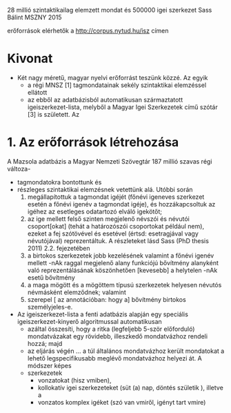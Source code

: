 28 millió szintaktikailag elemzett mondat és 500000 igei szerkezet
Sass Bálint
MSZNY 2015 

erőforrások elérhetők a http://corpus.nytud.hu/isz cı́men

# Kivonat 

* Két nagy méretű, magyar nyelvi erőforrást teszünk közzé. Az egyik 
  * a régi MNSZ [1] tagmondatainak sekély szintaktikai elemzéssel ellátott
  * az ebből az adatbázisból automatikusan származtatott igeiszerkezet-lista,
    melyből a Magyar Igei Szerkezetek cı́mű szótár [3] is született. Az

# 1.  Az erőforrások létrehozása

A Mazsola adatbázis a Magyar Nemzeti Szövegtár 187 millió szavas régi változa-
* tagmondatokra bontottunk és 
* részleges szintaktikai elemzésnek vetettünk alá.  Utóbbi során 
  1. megállapı́tottuk a tagmondat igéjét 
    (főnévi igeneves szerkezet esetén a főnévi igenév a tagmondat igéje), és
    hozzákapcsoltuk az igéhez az esetleges odatartozó elváló igekötőt; 
  2. az ige mellett felső szinten megjelenő névszói és névutói csoport[okat]
     (tehát a határozószói csoportokat például nem), ezeket 
     a fej szótövével és esetével (értsd: esetragjával vagy névutójával)
     reprezentáltuk. A részleteket lásd Sass (PhD thesis 2011) 2.2. fejezetében
  1. a birtokos szerkezetek jobb kezelésének valamint a főnévi igenév mellett
     -nAk raggal megjelenő alany funkciójú bővı́tmény alanyként való
     reprezentálásának köszönhetően [kevesebb] a helytelen -nAk esetű bővı́tmény
  2. a maga mögött és a mögöttem tı́pusú szerkezetek helyesen névutós
     névmásként elemződnek; valamint 
  3. szerepel [ az annotációban: hogy a] bővı́tmény birtokos személyjeles-e.
* Az igeiszerkezet-lista a fenti adatbázis alapján egy speciális 
  igeiszerkezet-kinyerő algoritmussal automatikusan 
  * azáltal összesı́ti, hogy a ritka (legfeljebb 5-ször előforduló)
    mondatvázakat egy rövidebb, illeszkedő mondatvázhoz rendeli hozzá; majd 
  * az eljárás végén ... a túl általános mondatvázhoz került mondatokat a
    lehető legspecifikusabb meglévő mondatvázhoz helyezi át. A módszer képes
  * szerkezetek
    * vonzatokat (hisz vmiben),
    * kollokatı́v igei szerkezeteket (süt (a) nap, döntés születik ), illetve a
    * vonzatos komplex igéket (szó van vmiről, igényt tart vmire)
